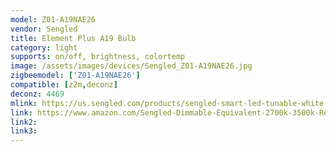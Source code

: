 ```yaml
---
model: Z01-A19NAE26
vendor: Sengled
title: Element Plus A19 Bulb
category: light
supports: on/off, brightness, colortemp
image: /assets/images/devices/Sengled_Z01-A19NAE26.jpg
zigbeemodel: ['Z01-A19NAE26']
compatible: [z2m,deconz]
deconz: 4469
mlink: https://us.sengled.com/products/sengled-smart-led-tunable-white-a19-bulb
link: https://www.amazon.com/Sengled-Dimmable-Equivalent-2700k-3500k-Required/dp/B017VX4806
link2: 
link3: 
---
```

